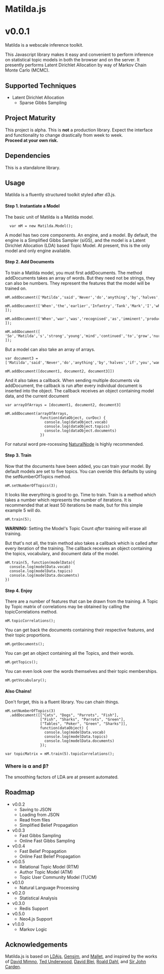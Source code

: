 # Matilda.js
v0.0.1
=======


Matilda is a webscale inference toolkit. 

This Javascript library makes it easy and convenient to perform inference on statistical topic models in both the browser and on the server. 
It presently performs Latent Dirichlet Allocation by way of Markov Chain Monte Carlo (MCMC).

## Supported Techniques
* Latent Dirichlet Allocation
  - Sparse Gibbs Sampling

## Project Maturity
This project is alpha. 
This is __not__ a production library. 
Expect the interface and functionality to change drastically from week to week.  
__Proceed at your own risk.__

## Dependencies
This is a standalone library. 

## Usage

Matilda is a fluently structured toolkit styled after d3.js. 

#### Step 1. Instantiate a Model
The basic unit of Matilda is a Matilda model.

      var mM = new Matilda.Model();

A model has two core components. An engine, and a model. 
By default, the engine is a Simplified Gibbs Sampler (siGS), and the model is a Latent Dirichlet Allocation (LDA) based Topic Model. 
At present, this is the only model and only engine available.

#### Step 2. Add Documents

To train a Matilda model, you must first addDocuments. 
The method addDocuments takes an array of words.
But they need not be strings, they can also be numbers.
They represent the features that the model will be trained on.

    mM.addDocument(['Matilda','said','Never','do','anything','by','halves','if','you','want','to','get','away','with','it','Be','outrageous','Go','the','whole','hog','Make','sure','everything','you','do','is','so','completely','crazy','it','s','unbelievable']);    
    
    mM.addDocument(['When','the','earlier','Infantry','Tank','Mark','I','which','was','also','known','as','Matilda','was','removed','from','service','the','Infantry','Tank','Mk','II','became','known','simply','as','the','Matilda' ]);
    
    mM.addDocument(['When','war','was','recognised','as','imminent','production','of','the','Matilda','II','was','ordered','and','that','of','the','Matilda','I','curtailed','The','first','order','was','placed','shortly','after','trials','were','completed','with','140','ordered','from','Vulcan','Foundry','in','mid','1938' ]);

    mM.addDocument([ 'So','Matilda','s','strong','young','mind','continued','to','grow','nurtured','by','the','voices','of','all','those','authors','who','had','sent','their','books','out','into','the','world','like','ships','on','the','sea','These','books','gave','Matilda','a','hopeful','and','comforting','message','You','are','not','alone' ]);

But a model can also take an array of arrays.

    var document3 = ['Matilda','said','Never','do','anything','by','halves','if','you','want','to','get','away','with','it','Be','outrageous','Go','the','whole','hog','Make','sure','everything','you','do','is','so','completely','crazy','it','s','unbelievable'];

    mM.addDocument([document1, document2, document3]])  

And it also takes a callback.
When sending multiple documents via addDocument, the callback is run after
every individual document is inserted into the object.
The callback receives an object containing model data, and the current document

    var arrayOfArrays = [document1, document2, document3]

    mM.addDocument(arrayOfArrays, 
                    function(dataObject, curDoc) {
                      console.log(dataObject.vocab)
                      console.log(dataObject.topics)
                      console.log(dataObject.documents)
                    }) 

For natural word pre-rocessing [NaturalNode](https://github.com/NaturalNode/natural) is highly recommended.

#### Step 3. Train

Now that the documents have been added, you can train your model.
By default models are set to five topics.
You can overide this defaults by using the setNumberOfTopics method.

    mM.setNumberOfTopics(3);

It looks like everything is good to go. 
Time to train.
Train is a method which takes a number which represents the number of iterations.
It is recommended that at least 50 iterations be made, but for this simple example 5 will do. 

    mM.train(5);

__WARNING:__ Setting the Model's Topic Count _after_ training will erase all training.

But that's not all, the train method also takes a callback which is called after every iteration of the training. 
The callback receives an object containing the topics, vocabulary, and document data of the model.

    mM.train(5, function(modelData){ 
      console.log(modelData.vocab)
      console.log(modelData.topics)
      console.log(modelData.documents)
    })

#### Step 4. Enjoy

There are a number of features that can be drawn from the training.
A Topic by Topic matrix of correlations may be obtained by calling the topicCorrelations method. 

    mM.topicCorrelations();

You can get back the documents containing their respective features, and their topic proportions.

    mM.getDocuments();

You can get an object containing all the Topics, and their words.

    mM.getTopics();

You can even look over the words themselves and their topic memberships.

    mM.getVocabulary();

#### Also Chains!
Don't forget, this is a fluent library. You can chain things.

    mM.setNumberOfTopics(3)
      .addDocument([["Cats", "Dogs", "Parrots", "Fish"], 
                    ["Fish", "Sharks", "Parrots", "Green"],
                    ["Tables", "Poker", "Green", "Sharks"]],
                    function(dataObject) {
                      console.log(modelData.vocab)
                      console.log(modelData.topics)
                      console.log(modelData.documents)
                    });  
    
    var topicMatrix = mM.train(5).topicCorrelations();

### Where is α and β?

The smoothing factors of LDA are at present automated.

## Roadmap
* v0.0.2
  - Saving to JSON
  - Loading from JSON
  - Read from files
  - Simplified Belief Propagation
* v0.0.3
  - Fast Gibbs Sampling
  - Online Fast Gibbs Sampling
* v0.0.4
  - Fast Belief Propagation
  - Online Fast Belief Propagation
* v0.0.5
  - Relational Topic Model (RTM)
  - Author Topic Model (ATM)
  - Topic User Community Model (TUCM)
* v0.1.0
  - Natural Language Processing
* v0.2.0
  - Statistical Analysis
* v0.3.0
  - Redis Support
* v0.5.0
  - Neo4.js Support
* v1.0.0
  - Markov Logic


## Acknowledgements
Matilda.js is based on [LDAjs](https://github.com/mimno/jsLDA), [Gensim](http://radimrehurek.com/gensim/), and [Mallet](http://mallet.cs.umass.edu/), and inspired by the works of [David Mimno](http://www.cs.princeton.edu/~mimno/), [Ted Underwood](http://tedunderwood.com/), [David Blei](http://www.cs.princeton.edu/~blei/), [Roald Dahl](http://www.roalddahl.com/), and [Sir John Carden](http://www.tankmuseum.org/ixbin/indexplus?_IXSS_=_IXMENU_%3dVehicles%26ALL%3dmatilda%26_IXACTION_%3dsummary%26%252asform%3d%252fsearch_form%252fbovtm_combined%26_IXSESSION_%3d3N23FDeXD_4%26TYPE%3darticle%26_IXFPFX_%3dtemplates%252fsummary%252f&_IXFIRST_=12&_IXSPFX_=templates/full/tvod/t&_IXMAXHITS_=1&submit-button=summary&_IXSESSION_=3N23FDeXD_4&_IXMENU_=Vehicles).
